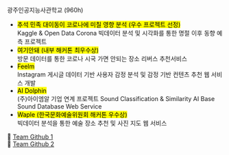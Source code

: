 광주인공지능사관학교 (960h)

-   <mark>추석 민족 대이동이 코로나에 미칠 영향 분석 (우수 프로젝트 선정)</mark>  
    Kaggle & Open Data Corona 빅데이터 분석 및 시각화를 통한 명절 이후 동향 예측 프로젝트
-   <mark>여기안돼 (내부 해커톤 최우수상)</mark>  
    방문 데이터를 통한 코로나 시국 가면 안되는 장소 리버스 추천서비스
-   <mark>Feelm</mark>  
    Instagram 게시글 데이터 기반 사용자 감정 분석 및 감정 기반 컨텐츠 추천 웹 서비스 개발
-   <mark>AI Dolphin</mark>  
    (주)아이엠알 기업 연계 프로젝트
    Sound Classification & Similarity AI Base Sound Database Web Service
-   <mark>Waple (한국문화예술위원회 해커톤 우수상)</mark>  
    빅데이터 분석을 통한 예술 장소 추천 및 사진 지도 웹 서비스

🔗 [Team Github 1](https://github.com/aloha-project-team)  
🔗 [Team Github 2](https://github.com/aloha-dolphin)
